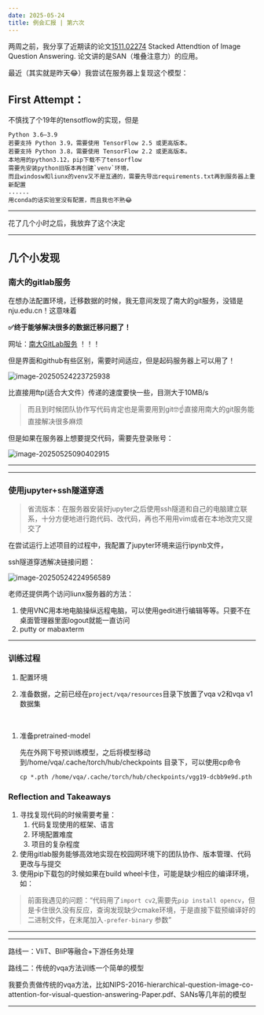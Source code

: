 ```yaml
---
date: 2025-05-24
title: 例会汇报 | 第六次
---
```


两周之前，我分享了近期读的论文[1511.02274](https://arxiv.org/pdf/1511.02274) Stacked Attendtion of Image Question Answering. 论文讲的是SAN（堆叠注意力）的应用。

最近（其实就是昨天😂）我尝试在服务器上复现这个模型：

## **First Attempt：**

不慎找了个19年的tensotflow的实现，但是

```
Python 3.6–3.9
若要支持 Python 3.9，需要使用 TensorFlow 2.5 或更高版本。
若要支持 Python 3.8，需要使用 TensorFlow 2.2 或更高版本。
本地用的python3.12，pip下载不了tensorflow
需要先安装python旧版本再创建`venv`环境，
而且windosw和liunx的venv又不是互通的，需要先导出requirements.txt再到服务器上重新配置
......
用conda的话实验室没有配置，而且我也不熟😂
```

---

花了几个小时之后，我放弃了这个决定

---

## 几个小发现

### 南大的gitlab服务

在想办法配置环境，迁移数据的时候，我无意间发现了南大的git服务，没错是nju.edu.cn！这意味着

**✅终于能够解决很多的数据迁移问题了！**

网址：[南大GitLab服务](https://git.nju.edu.cn/) ！！！

但是界面和github有些区别，需要时间适应，但是起码服务器上可以用了！

![image-20250524223725938](https://yamapicgo.oss-cn-nanjing.aliyuncs.com/picgoImage/image-20250524223725938.png)

比直接用ftp(适合大文件）传递的速度要快一些，目测大于10MB/s 

>   而且到时候团队协作写代码肯定也是需要用到git🤓☝️直接用南大的git服务能直接解决很多麻烦

但是如果在服务器上想要提交代码，需要先登录账号：

![image-20250525090402915](https://yamapicgo.oss-cn-nanjing.aliyuncs.com/picgoImage/image-20250525090402915.png)

---





---

### 使用jupyter+ssh隧道穿透

>   省流版本：在服务器安装好jupyter之后使用ssh隧道和自己的电脑建立联系，十分方便地进行跑代码、改代码，再也不用用vim或者在本地改完又提交了

在尝试运行上述项目的过程中，我配置了jupyter环境来运行ipynb文件，

ssh隧道穿透解决链接问题：

![image-20250524224956589](https://yamapicgo.oss-cn-nanjing.aliyuncs.com/picgoImage/image-20250524224956589.png)

老师还提供两个访问liunx服务器的方法：

1.   使用VNC用本地电脑操纵远程电脑，可以使用gedit进行编辑等等。只要不在桌面管理器里面logout就能一直访问
2.   putty or mabaxterm





---

### 训练过程

1.   配置环境

     

2.   准备数据，之前已经在`project/vqa/resources`目录下放置了vqa v2和vqa v1数据集

​	

1.   准备pretrained-model

     先在外网下号预训练模型，之后将模型移动到/home/vqa/.cache/torch/hub/checkpoints 目录下，可以使用cp命令

     `cp *.pth /home/vqa/.cache/torch/hub/checkpoints/vgg19-dcbb9e9d.pth`

### Reflection and Takeaways

1.   寻找复现代码的时候需要考量：
     1.   代码复现使用的框架、语言
     2.   环境配置难度
     3.   项目的复杂程度
2.   使用gitlab服务能够高效地实现在校园网环境下的团队协作、版本管理、代码更改与与提交
3.   使用pip下载包的时候如果在build wheel卡住，可能是缺少相应的编译环境，如：

>    前面我遇见的问题：“代码用了`import cv2`,需要先`pip install opencv`，但是卡住很久没有反应，查询发现缺少cmake环境，于是直接下载预编译好的二进制文件，在末尾加入`-prefer-binary` 参数”

---







---

路线一：VliT、BliP等融合+下游任务处理

路线二：传统的vqa方法训练一个简单的模型

我要负责做传统的vqa方法，比如NIPS-2016-hierarchical-question-image-co-attention-for-visual-question-answering-Paper.pdf、SANs等几年前的模型

---

